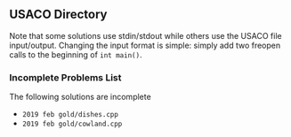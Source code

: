 ## USACO Directory

Note that some solutions use stdin/stdout while others use the USACO file input/output.  Changing the input format is simple: simply add two freopen calls to the beginning of `int main()`.

### Incomplete Problems List

The following solutions are incomplete

- `2019 feb gold/dishes.cpp`
- `2019 feb gold/cowland.cpp`
